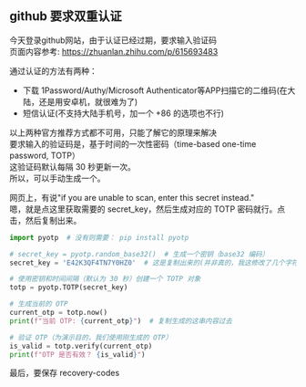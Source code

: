 
## github 要求双重认证

今天登录github网站，由于认证已经过期，要求输入验证码  
页面内容参考: https://zhuanlan.zhihu.com/p/615693483

通过认证的方法有两种：
- 下载 1Password/Authy/Microsoft Authenticator等APP扫描它的二维码(在大陆，还是用安卓机，就很难为了)
- 短信认证(不支持大陆手机号，加一个 +86 的选项也不行)


以上两种官方推荐方式都不可用，只能了解它的原理来解决  
要求输入的验证码是，基于时间的一次性密码（time-based one-time password, TOTP）  
这验证码默认每隔 30 秒更新一次。  
所以，可以手动生成一个。  

网页上，有说"if you are unable to scan, enter this secret instead."  
嗯，就是点这里获取需要的 secret_key，然后生成对应的 TOTP 密码就行。点击，然后复制出来。  

```python
import pyotp  # 没有则需要： pip install pyotp

# secret_key = pyotp.random_base32()  # 生成一个密钥（base32 编码）
secret_key = 'E42K3QF4TN7Y0HZ0'  # 这是复制出来的(并非真的，我这修改了几个字符)

# 使用密钥和时间间隔（默认为 30 秒）创建一个 TOTP 对象
totp = pyotp.TOTP(secret_key)

# 生成当前的 OTP
current_otp = totp.now()
print(f"当前 OTP: {current_otp}")  # 复制生成的这串内容过去

# 验证 OTP（为演示目的，我们使用刚生成的 OTP）
is_valid = totp.verify(current_otp)
print(f"OTP 是否有效？ {is_valid}")
```

最后，要保存 recovery-codes
